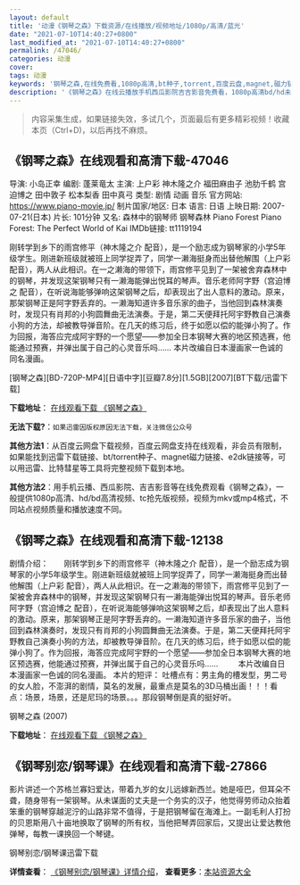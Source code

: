 ```yaml
---
layout: default
title: '动漫《钢琴之森》下载资源/在线播放/视频地址/1080p/高清/蓝光'
date: "2021-07-10T14:40:27+0800"
last_modified_at: "2021-07-10T14:40:27+0800"
permalink: /47046/
categories: 动漫
cover:
tags: 动漫
keywords: '钢琴之森,在线免费看,1080p高清,bt种子,torrent,百度云盘,magnet,磁力链,迅雷下载资源'
description: '《钢琴之森》在线云播放手机西瓜影院吉吉影音免费看，1080p高清bd/hd未删减完整版和tc抢先枪版，mkv/mp4格式，附带bt/torrent种子、magnet/磁力链、百度云盘、网盘资源迅雷下载链接'
---
```


>内容采集生成，如果链接失效，多试几个，页面最后有更多精彩视频！收藏本页（Ctrl+D)，以后再找不麻烦。


## 《钢琴之森》在线观看和高清下载-47046

导演: 小岛正幸 编剧: 蓬莱竜太 主演: 上户彩 神木隆之介 福田麻由子 池肋千鹤 宫迫博之 田中敦子 松本梨香 田中真弓 类型: 剧情 动画 音乐 官方网站: https://www.piano-movie.jp/ 制片国家/地区: 日本 语言: 日语 上映日期: 2007-07-21(日本) 片长: 101分钟 又名: 森林中的钢琴师 钢琴森林 Piano Forest Piano Forest: The Perfect World of Kai IMDb链接: tt1119194

刚转学到乡下的雨宫修平（神木隆之介 配音），是一个励志成为钢琴家的小学5年级学生。刚进新班级就被班上同学捉弄了，同学一濑海挺身而出替他解围（上户彩 配音），两人从此相识。在一之濑海的带领下，雨宫修平见到了一架被舍弃森林中的钢琴，并发现这架钢琴只有一濑海能弹出悦耳的琴声。音乐老师阿字野（宫迫博之 配音），在听说海能够弹响这架钢琴之后，却表现出了出人意料的激动。原来，那架钢琴正是阿字野丢弃的。一濑海知道许多音乐家的曲子，当他回到森林演奏时，发现只有肖邦的小狗圆舞曲无法演奏。于是，第二天便拜托阿宇野教自己演奏小狗的方法，却被教导弹音阶。在几天的练习后，终于如愿以偿的能弹小狗了。作为回报，海答应完成阿宇野的一个愿望——参加全日本钢琴大赛的地区预选赛，他能通过预赛，并弹出属于自己的心灵音乐吗…… 本片改编自日本漫画家一色诚的同名漫画。


[钢琴之森][BD-720P-MP4][日语中字][豆瓣7.8分][1.5GB][2007][BT下载/迅雷下载]

**下载地址**： [在线观看下载 《钢琴之森》](https://www.btdx8.com/torrent/piano_forest_2007.html) 


**无法下载?**：`如果迅雷因版权原因无法下载，关注微信公众号 `

**其他方法1**：从百度云网盘下载视频，百度云网盘支持在线观看，非会员有限制，如果能找到迅雷下载链接、bt/torrent种子、magnet磁力链接、e2dk链接等，可以用迅雷、比特彗星等工具将完整视频下载到本地。

**其他方法2**：用手机云播、西瓜影院、吉吉影音等在线免费观看《钢琴之森》，一般提供1080p高清、hd/bd高清视频、tc抢先版视频，视频为mkv或mp4格式，不同站点视频质量和播放速度不同。


## 《钢琴之森》在线观看和高清下载-12138

剧情介绍：　　刚转学到乡下的雨宫修平（神木隆之介 配音），是一个励志成为钢琴家的小学5年级学生。刚进新班级就被班上同学捉弄了，同学一濑海挺身而出替他解围（上户彩 配音），两人从此相识。在一之濑海的带领下，雨宫修平见到了一架被舍弃森林中的钢琴，并发现这架钢琴只有一濑海能弹出悦耳的琴声。音乐老师阿字野（宫迫博之 配音），在听说海能够弹响这架钢琴之后，却表现出了出人意料的激动。原来，那架钢琴正是阿字野丢弃的。一濑海知道许多音乐家的曲子，当他回到森林演奏时，发现只有肖邦的小狗圆舞曲无法演奏。于是，第二天便拜托阿宇野教自己演奏小狗的方法，却被教导弹音阶。在几天的练习后，终于如愿以偿的能弹小狗了。作为回报，海答应完成阿宇野的一个愿望——参加全日本钢琴大赛的地区预选赛，他能通过预赛，并弹出属于自己的心灵音乐吗……  　　本片改编自日本漫画家一色诚的同名漫画。 本片的短评： 吐槽点有：男主角的槽发型，男二号的女人脸，不澎湃的剧情，莫名的发展，最重点是莫名的3D马桶出画！！！看点：场景，场景，还是尼玛的场景。。。那段钢琴倒是真的挺好听。


钢琴之森 (2007)

**下载地址**： [在线观看下载 《钢琴之森》](https://www.btbtdy.me/btdy/dy7209.html) 


## 《钢琴别恋/钢琴课》在线观看和高清下载-27866

影片讲述一个苏格兰寡妇爱达，带着九岁的女儿远嫁新西兰。她是哑巴，但耳朵不聋，随身带有一架钢琴。从未谋面的丈夫是一个务实的汉子，他觉得劳师动众抬着笨重的钢琴穿越泥泞的山路非常不值得，于是把钢琴留在海滩上。一副毛利人打扮的贝恩斯用八十亩地换取了钢琴的所有权，当他把琴弄回家后，又提出让爱达教他弹琴，每教一课换回一个琴键。<!---剧情end--->


钢琴别恋/钢琴课迅雷下载

**详情查看**： [《钢琴别恋/钢琴课》详情介绍](/movie/27866/)， **查看更多**：[本站资源大全](/movie/t/all/)

